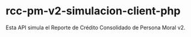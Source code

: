 # rcc-pm-v2-simulacion-client-php
Esta API simula el Reporte de Crédito Consolidado de Persona Moral v2.
